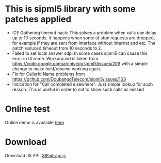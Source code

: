# This is sipml5 library with some patches applied
- ICE Gathering timeout hack: This solves a problem when calls can delay up to 10 seconds. It happens when some of stun requests are dropped, for example if they are sent from interface without internet and etc. The patch reduced timeout from 10 seconds to 2.
- Failed to set local answer sdp: In some cases sipml5 can cause this error in Chrome. Workaround is taken from https://code.google.com/archive/p/sipml5/issues/209 with a simple change to make hold/resume working again.
- Fix for CallerId Name problems from https://github.com/DoubangoTelecom/sipml5/issues/163
- Indication for "Call completed elsewhere". Just simple lookup for such reason. This is useful in order to not to show such calls as missed

# Online test
Online demo is available [here](https://roginvs.github.io/sipml5/call.htm)

# Download
Download JS API: [SIPml-api.js](https://raw.githubusercontent.com/roginvs/sipml5/master/release/SIPml-api.js)
